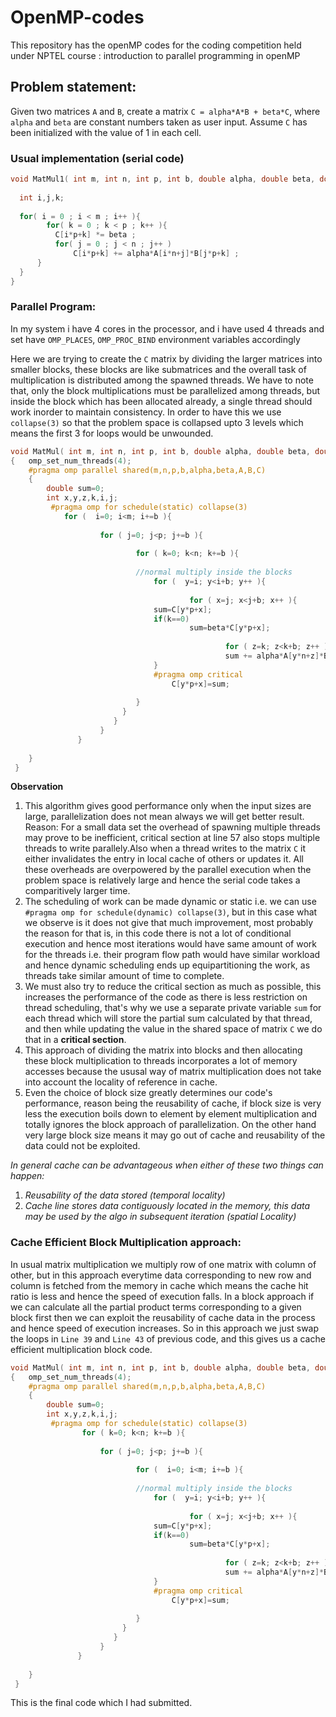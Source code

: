 # OpenMP-codes
This repository has the openMP codes for the coding competition held under NPTEL course : introduction to parallel programming in openMP

## Problem statement: 
Given two matrices `A` and `B`, create a matrix `C = alpha*A*B + beta*C`, where `alpha` and `beta` are constant numbers taken as user input.
Assume `C` has been initialized with the value of 1 in each cell.
 
### Usual implementation (serial code)

```C
void MatMul1( int m, int n, int p, int b, double alpha, double beta, double *A, double *B, double *C ){
  
  int i,j,k;
  
  for( i = 0 ; i < m ; i++ ){
	    for( k = 0 ; k < p ; k++ ){
          C[i*p+k] *= beta ;
          for( j = 0 ; j < n ; j++ )
              C[i*p+k] += alpha*A[i*n+j]*B[j*p+k] ;
      }
  }
}
```


### Parallel Program: 
In my system i have 4 cores in the processor, and i have used 4 threads and set have `OMP_PLACES`, `OMP_PROC_BIND` environment variables accordingly

Here we are trying to create the `C` matrix by dividing the larger matrices into smaller blocks, these blocks are like submatrices and the overall task of multiplication is distributed among the spawned threads. We have to note that, only the block multiplications must be parallelized among threads, but inside the block which has been allocated already, a single thread should work inorder to maintain consistency. In order to have this we use `collapse(3)` so that the problem space is collapsed upto 3 levels which means the first 3 for loops would be unwounded. 
   
```C
void MatMul( int m, int n, int p, int b, double alpha, double beta, double *A, double *B, double *C )
{   omp_set_num_threads(4);
	#pragma omp parallel shared(m,n,p,b,alpha,beta,A,B,C) 
	{
		double sum=0;
		int x,y,z,k,i,j;
		 #pragma omp for schedule(static) collapse(3)
		 	for (  i=0; i<m; i+=b ){
			
		        	for ( j=0; j<p; j+=b ){
				
		            		for ( k=0; k<n; k+=b ){
					
		             		//normal multiply inside the blocks 
		                		for (  y=i; y<i+b; y++ ){
						
		                    			for ( x=j; x<j+b; x++ ){
								sum=C[y*p+x];
								if(k==0)
								        sum=beta*C[y*p+x];
		                        		
                                				for ( z=k; z<k+b; z++ ){
					                        	sum += alpha*A[y*n+z]*B[z*p+x];
								}
								#pragma omp critical
									C[y*p+x]=sum;
								
							}
						 }
					   }
				    }
			   }
	
  	}
 }

```
**Observation**
1.  This algorithm gives good performance only when the input sizes are large, parallelization does not mean always we will get better result.
    Reason: For a small data set the overhead of spawning multiple threads may prove to be inefficient, critical section at line 57 also stops multiple threads to write parallely.Also when a         thread writes to the matrix `C` it either invalidates the entry in local cache of others or updates it. All these overheads are overpowered by the parallel execution       when the problem space is relatively large and hence the serial code takes a comparitively larger time. 
  2.  The scheduling of work can be made dynamic or static i.e. we can use `#pragma omp for schedule(dynamic) collapse(3)`, but in this case what we observe is it does not give that much improvement, most probably the reason for that is, in this code there is not a lot of conditional execution and hence most iterations would have same amount of work for the threads i.e. their program flow path would have similar workload and hence dynamic scheduling ends up equipartitioning the work, as threads take similar amount of time to complete.
  3.  We must also try to reduce the critical section as much as possible, this increases the performance of the code as there is less restriction on thread scheduling, that's why we use a separate private variable `sum` for each thread which will store the partial sum calculated by that thread, and then while updating the value in the shared space of matrix `C` we do that in a **critical section**.
  4.  This approach of dividing the matrix into blocks and then allocating these block multiplication to threads incorporates a lot of memory accesses because the ususal way of matrix multiplication does not take into account the locality of reference in cache. 
  5.  Even the choice of block size greatly determines our code's performance, reason being the reusability of cache, if block size is very less the execution boils down to element by element multiplication and totally ignores the block approach of parallelization. On the other hand very large block size means it may go out of cache and reusability of the data could not be exploited.
  
*In general cache can be advantageous when either of these two things can happen:*
 1) *Reusability of the data stored (temporal locality)*
 2) *Cache line stores data contiguously located in the memory, this data may be used by the algo in subsequent iteration (spatial Locality)*


 ### Cache Efficient Block Multiplication approach:
 In usual matrix multiplication we multiply row of one matrix with column of other, but in this approach everytime data corresponding to new row and column is fetched from the memory in cache which means the cache hit ratio is less and hence the speed of execution falls. In a block approach if we can calculate all the partial product terms corresponding to a given block first then we can exploit the reusability of cache data in the process and hence speed of execution increases.
So in this approach we just swap the loops in `Line 39` and `Line 43` of previous code, and this gives us a cache efficient multiplication block code. 

```C
void MatMul( int m, int n, int p, int b, double alpha, double beta, double *A, double *B, double *C )
{   omp_set_num_threads(4);
	#pragma omp parallel shared(m,n,p,b,alpha,beta,A,B,C) 
	{
		double sum=0;
		int x,y,z,k,i,j;
		 #pragma omp for schedule(static) collapse(3)
		 	    for ( k=0; k<n; k+=b ){
			
		        	for ( j=0; j<p; j+=b ){
				
		            		for (  i=0; i<m; i+=b ){
					
		             		//normal multiply inside the blocks 
		                		for (  y=i; y<i+b; y++ ){
						
		                    			for ( x=j; x<j+b; x++ ){
								sum=C[y*p+x];
								if(k==0)
								        sum=beta*C[y*p+x];
		                        		
                                				for ( z=k; z<k+b; z++ ){
					                        	sum += alpha*A[y*n+z]*B[z*p+x];
								}
								#pragma omp critical
									C[y*p+x]=sum;
								
							}
						 }
					   }
				    }
			   }
	
  	}
 }
```

This is the final code which I had submitted.
